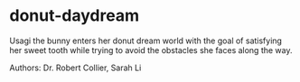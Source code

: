 # donut-daydream
Usagi the bunny enters her donut dream world with the goal of satisfying her sweet tooth while trying to avoid the obstacles she faces along the way.

Authors: Dr. Robert Collier, Sarah Li
